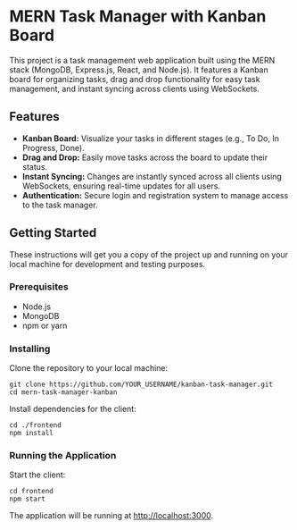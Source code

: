 # MERN Task Manager with Kanban Board

This project is a task management web application built using the MERN stack (MongoDB, Express.js, React, and Node.js). It features a Kanban board for organizing tasks, drag and drop functionality for easy task management, and instant syncing across clients using WebSockets.

## Features

- **Kanban Board:** Visualize your tasks in different stages (e.g., To Do, In Progress, Done).
- **Drag and Drop:** Easily move tasks across the board to update their status.
- **Instant Syncing:** Changes are instantly synced across all clients using WebSockets, ensuring real-time updates for all users.
- **Authentication:** Secure login and registration system to manage access to the task manager.

## Getting Started

These instructions will get you a copy of the project up and running on your local machine for development and testing purposes.

### Prerequisites

- Node.js
- MongoDB
- npm or yarn

### Installing

Clone the repository to your local machine:

```
git clone https://github.com/YOUR_USERNAME/kanban-task-manager.git
cd mern-task-manager-kanban
```

Install dependencies for the client:

```
cd ./frontend
npm install
```

### Running the Application

Start the client:

```
cd frontend
npm start
```

The application will be running at [http://localhost:3000](http://localhost:3000).
